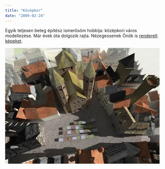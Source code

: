 ```yaml
---
title: "Középkor"
date: "2009-02-24"
---
```


Egyik teljesen beteg építész ismerősöm hobbija: középkori város modellezése. Már évek óta dolgozik rajta. Nézegessenek Önök is [renderelt képeket](http://picasaweb.google.com/lebernyeg/AVRos#).

![_istenverte8](images/istenverte8-500x375.webp)

